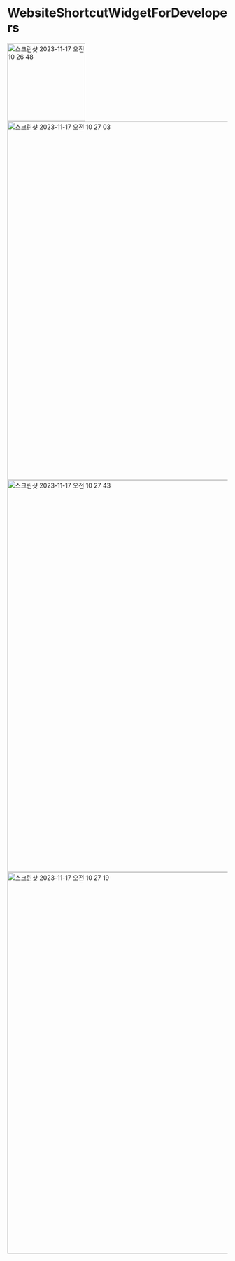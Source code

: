 # WebsiteShortcutWidgetForDevelopers

<img width="178" alt="스크린샷 2023-11-17 오전 10 26 48" src="https://github.com/jjunhaa0211/WebsiteShortcutWidgetForDevelopers/assets/102890390/d46e02e5-1a2d-4fc7-abbf-bef889dd5e32"> <br>
<img width="819" alt="스크린샷 2023-11-17 오전 10 27 03" src="https://github.com/jjunhaa0211/WebsiteShortcutWidgetForDevelopers/assets/102890390/0ee7c50f-e9d7-4dbf-a41a-737d2585fdad"> <br>
<img width="896" alt="스크린샷 2023-11-17 오전 10 27 43" src="https://github.com/jjunhaa0211/WebsiteShortcutWidgetForDevelopers/assets/102890390/088b67a4-e9c1-4f4b-b77c-590810901198"> <br>
<img width="871" alt="스크린샷 2023-11-17 오전 10 27 19" src="https://github.com/jjunhaa0211/WebsiteShortcutWidgetForDevelopers/assets/102890390/8e13d7c5-9f0e-40f5-b809-e15ee8e5511d">
